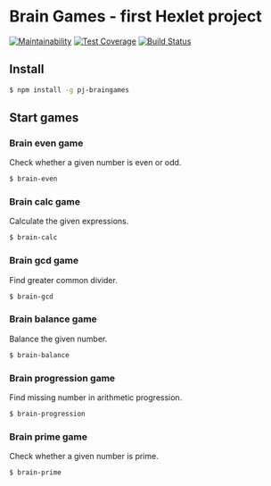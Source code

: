 # Brain Games - first Hexlet project

[![Maintainability](https://api.codeclimate.com/v1/badges/74f3f10d42c31b898437/maintainability)](https://codeclimate.com/github/expcoder/project-lvl1-s280/maintainability)
[![Test Coverage](https://api.codeclimate.com/v1/badges/74f3f10d42c31b898437/test_coverage)](https://codeclimate.com/github/expcoder/project-lvl1-s280/test_coverage)
[![Build Status](https://travis-ci.org/expcoder/project-lvl1-s280.svg?branch=master)](https://travis-ci.org/expcoder/project-lvl1-s280)

## Install

```sh
$ npm install -g pj-braingames
```

## Start games
### Brain even game
Check whether a given number is even or odd.
```sh
$ brain-even
```
### Brain calc game
Calculate the given expressions.
```sh
$ brain-calc
```
### Brain gcd game
Find greater common divider.
```sh
$ brain-gcd
```
### Brain balance game
Balance the given number.
```sh
$ brain-balance
```
### Brain progression game
Find missing number in arithmetic progression.
```sh
$ brain-progression
```
### Brain prime game
Check whether a given number is prime.
```sh
$ brain-prime
```
